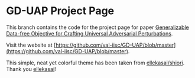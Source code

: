 # GD-UAP Project Page

This branch contains the code for the project page for paper [Generalizable Data-free Objective for Crafting Universal Adversarial Perturbations](https://github.com/val-iisc/GD-UAP/blob/master).

Visit the website at [https://github.com/val-iisc/GD-UAP/blob/master](https://github.com/val-iisc/GD-UAP/blob/master).

This simple, neat yet colorful theme has been taken from [ellekasai/shiori](https://github.com/ellekasai/shiori). Thank you [ellekasai](https://github.com/ellekasai)!


